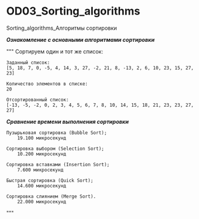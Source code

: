 # OD03_Sorting_algorithms
 Sorting_algorithms_Алгоритмы сортировки

***Ознакомление с основными алгоритмами сортировки***

"""
    Сортируем один и тот же список:

    Заданный список:
    [5, 18, 7, 0, -5, 4, 14, 3, 27, -2, 21, 8, -13, 2, 6, 10, 23, 15, 27, 23]

    Количество элементов в списке:
    20

    Отсортированный список:
    [-13, -5, -2, 0, 2, 3, 4, 5, 6, 7, 8, 10, 14, 15, 18, 21, 23, 23, 27, 27]

***Сравнение времени выполнения сортировки***

    Пузырьковая сортировка (Bubble Sort);
        19.100 микросекунд

    Сортировка выбором (Selection Sort);
        10.200 микросекунд

    Сортировка вставками (Insertion Sort);
        7.600 микросекунд

    Быстрая сортировка (Quick Sort);
        14.600 микросекунд

    Сортировка слиянием (Merge Sort).
        22.000 микросекунд

"""
